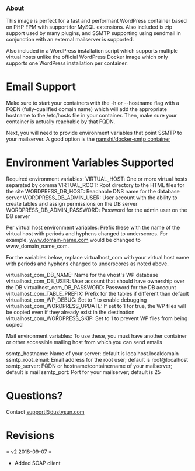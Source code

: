 ### About

This image is perfect for a fast and performant WordPress container based on PHP FPM with support for MySQL extensions. Also included is zip support used by many plugins, and SSMTP supporting using sendmail in conjunction with an external mailserver is supported.

Also included in a WordPress installation script which supports multiple virtual hosts unlike the official WordPress Docker image which only supports one WordPress installation per container.

# Email Support

Make sure to start your containers with the -h or --hostname flag with a FQDN (fully-qualified domain name) which will add the appropriate hostname to the /etc/hosts file in your container. Then, make sure your container is actually reachable by that FQDN.

Next, you will need to provide environment variables that point SSMTP to your mailserver. A good option is the [namshi/docker-smtp container](<a href="https://github.com/namshi/docker-smtp">)

# Environment Variables Supported

Required environment variables:
VIRTUAL_HOST: One or more virtual hosts separated by comma
VIRTUAL_ROOT: Root directory to the HTML files for the site
WORDPRESS_DB_HOST: Reachable DNS name for the database server
WORDPRESS_DB_ADMIN_USER: User account with the ability to create tables and
              			     assign permissions on the DB server
WORDPRESS_DB_ADMIN_PASSWORD: Password for the admin user on the DB server

Per virtual host environment variables:
Prefix these with the name of the virtual host with periods and hyphens
changed to underscores. For example, www.domain-name.com would be changed to
www_domain_name_com.

For the variables below, replace virtualhost_com with your virtual host name
with periods and hyphens changed to underscores as noted above.

virtualhost_com_DB_NAME: Name for the vhost's WP database
virtualhost_com_DB_USER: User account that should have ownership over the DB
virtualhost_com_DB_PASSWORD: Password for the DB account
virtualhost_com_TABLE_PREFIX: Prefix for the tables if different than default
virtualhost_com_WP_DEBUG: Set to 1 to enable debugging
virtualhost_com_WORDPRESS_UPDATE: If set to 1 for true, the WP files will
            be copied even if they already exist in the destination
virtualhost_com_WORDPRESS_SKIP: Set to 1 to prevent WP files from being copied


Mail environment variables:
To use these, you must have another container or other accessible mailing
host from which you can send emails

ssmtp_hostname: Name of your server; default is localhost.localdomain
ssmtp_root_email: Email address for the root user; default is root@localhost
ssmtp_server: FQDN or hostname/containername of your mailserver; default is mail
ssmtp_port: Port for your mailserver; default is 25

# Questions?

Contact [support@dustysun.com](<a href="mailto:support@dustysun.com">)


# Revisions

= v2 2018-09-07 = 
* Added SOAP client